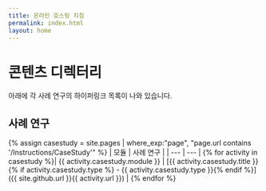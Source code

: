```yaml
---
title: 온라인 호스팅 지침
permalink: index.html
layout: home
---
```


# 콘텐츠 디렉터리

아래에 각 사례 연구의 하이퍼링크 목록이 나와 있습니다.

## 사례 연구

{% assign casestudy = site.pages | where_exp:"page", "page.url contains '/Instructions/CaseStudy'" %}
| 모듈 | 사례 연구 |
| --- | --- | 
{% for activity in casestudy  %}| {{ activity.casestudy.module }} | [{{ activity.casestudy.title }}{% if activity.casestudy.type %} - {{ activity.casestudy.type }}{% endif %}]({{ site.github.url }}{{ activity.url }}) |
{% endfor %}
